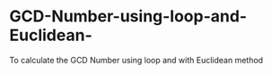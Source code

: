 # GCD-Number-using-loop-and-Euclidean-
To calculate the GCD Number using loop and with Euclidean method 
